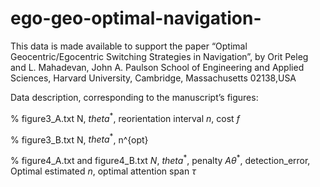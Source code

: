 # ego-geo-optimal-navigation-
This data is made available to support the paper 
“Optimal Geocentric/Egocentric Switching Strategies in Navigation”, 
by Orit Peleg and L. Mahadevan, 
John A. Paulson School of Engineering and Applied Sciences, 
Harvard University, Cambridge, Massachusetts 02138,USA  

Data description, corresponding to the manuscript’s figures:   

% figure3_A.txt 
N, $theta^*$, reorientation interval $n$, cost $f$  

% figure3_B.txt 
N, $theta^*$, n^{opt}  

% figure4_A.txt and figure4_B.txt 
$N$, $theta^*$, penalty $A\theta^*$, detection_error, Optimal estimated $n$, optimal attention span $\tau$

